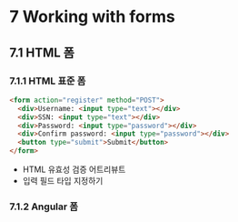 # 7 Working with forms

## 7.1 HTML 폼

### 7.1.1 HTML 표준 폼
```html
<form action="register" method="POST">
  <div>Username: <input type="text"></div>
  <div>SSN: <input type="text"></div>
  <div>Password: <input type="password"></div>
  <div>Confirm password: <input type="password"></div>
  <button type="submit">Submit</button>
</form>
```

- HTML 유효성 검증 어트리뷰트
- 입력 필드 타입 지정하기

### 7.1.2 Angular 폼
